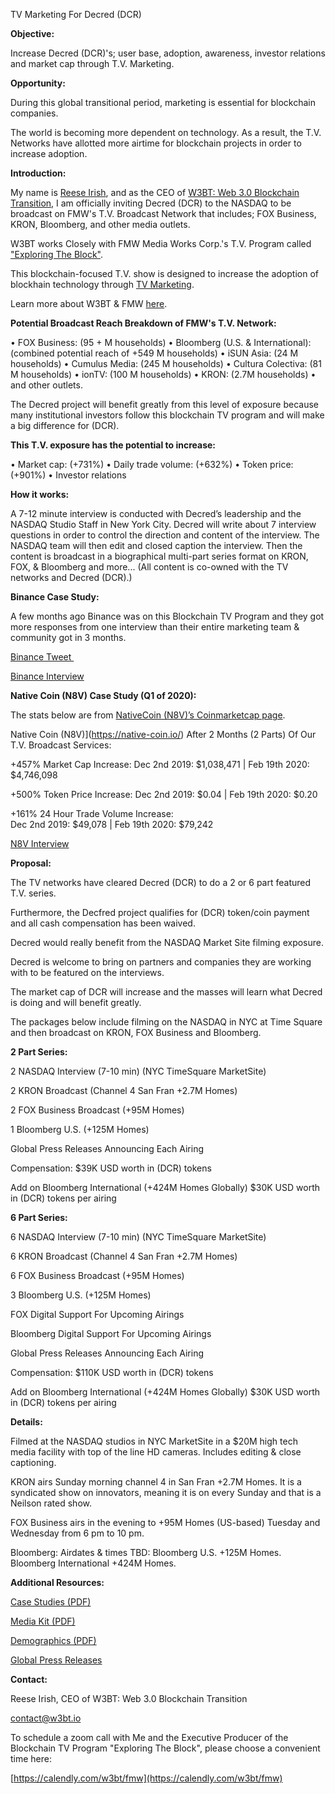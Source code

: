 TV Marketing For Decred (DCR)

**Objective:**

Increase Decred (DCR)'s; user base, adoption, awareness, investor relations and market cap through T.V. Marketing.

**Opportunity:**

During this global transitional period, marketing is essential for blockchain companies.

The world is becoming more dependent on technology. As a result, the T.V. Networks have allotted more airtime for blockchain projects in order to increase adoption.

**Introduction:**

My name is [Reese Irish](https://www.linkedin.com/in/reese-irish/), and as the CEO of [W3BT: Web 3.0 Blockchain Transition](https://w3bt.io), I am officially inviting Decred (DCR) to the NASDAQ to be broadcast on FMW's T.V. Broadcast Network that includes; FOX Business, KRON, Bloomberg, and other media outlets.

W3BT works Closely with FMW Media Works Corp.'s T.V. Program called ["Exploring The Block"](http://exploringtheblock.com/). 

This blockchain-focused T.V. show is designed to increase the adoption of blockhain technology through [TV Marketing](https://w3bt.io/tv-marketing/). 

Learn more about W3BT & FMW [here](https://w3bt.io/about/).


**Potential Broadcast Reach Breakdown of FMW's T.V. Network:**

• FOX Business: (95 + M households)
• Bloomberg (U.S. & International): (combined potential reach of +549 M households)
• iSUN Asia: (24 M households)
• Cumulus Media: (245 M households)
• Cultura Colectiva: (81 M households)
• ionTV: (100 M households)
• KRON: (2.7M households)
• and other outlets.

The Decred project will benefit greatly from this level of exposure because many institutional investors follow this blockchain TV program and will make a big difference for (DCR).

**This T.V. exposure has the potential to increase:**

• Market cap: (+731%)
• Daily trade volume: (+632%)
• Token price: (+901%)
• Investor relations

**How it works:**

A 7-12 minute interview is conducted with Decred’s leadership and the NASDAQ Studio Staff in New York City. Decred will write about 7 interview questions in order to control the direction and content of the interview. The NASDAQ team will then edit and closed caption the interview. Then the content is broadcast in a biographical multi-part series format on KRON, FOX, & Bloomberg and more... (All content is co-owned with the TV networks and Decred (DCR).) 

**Binance Case Study:**

A few months ago Binance was on this Blockchain TV Program and they got more responses from one interview than their entire marketing team & community got in 3 months.

[Binance Tweet ](https://twitter.com/realW3BT/status/1261699640702861313?s=19)

[Binance Interview](https://youtu.be/zi5w3Yho4p4)


**Native Coin (N8V) Case Study (Q1 of 2020):**

The stats below are from [NativeCoin (N8V)’s Coinmarketcap page](https://coinmarketcap.com/currencies/native-coin/).

Native Coin (N8V)](https://native-coin.io/) After 2 Months (2 Parts) Of Our T.V. Broadcast Services:

+457% Market Cap Increase: 
Dec 2nd 2019: $1,038,471 | Feb 19th 2020: $4,746,098

+500% Token Price Increase: 
Dec 2nd 2019: $0.04 | Feb 19th 2020: $0.20 

+161% 24 Hour Trade Volume Increase:   
Dec 2nd 2019: $49,078 | Feb 19th 2020: $79,242

[N8V Interview](https://youtu.be/hrerLLXthvY)


**Proposal:**

The TV networks have cleared Decred (DCR) to do a 2 or 6 part featured T.V. series.

Furthermore, the Decfred project qualifies for (DCR) token/coin payment and all cash compensation has been waived.

Decred would really benefit from the NASDAQ Market Site filming exposure.

Decred is welcome to bring on partners and companies they are working with to be featured on the interviews.

The market cap of DCR will increase and the masses will learn what Decred is doing and will benefit greatly.

The packages below include filming on the NASDAQ in NYC at Time Square and then broadcast on KRON, FOX Business and Bloomberg.


**2 Part Series:**

2 NASDAQ Interview (7-10 min) (NYC TimeSquare MarketSite)

2 KRON Broadcast (Channel 4 San Fran +2.7M Homes)

2 FOX Business Broadcast (+95M Homes)

1 Bloomberg U.S. (+125M Homes)

Global Press Releases Announcing Each Airing


Compensation:
$39K USD worth in (DCR) tokens

Add on Bloomberg International (+424M Homes Globally)
$30K USD worth in (DCR) tokens per airing


**6 Part Series:**

6 NASDAQ Interview (7-10 min) (NYC TimeSquare MarketSite)

6 KRON Broadcast (Channel 4 San Fran +2.7M Homes)

6 FOX Business Broadcast (+95M Homes)

3 Bloomberg U.S. (+125M Homes)

FOX Digital Support For Upcoming Airings

Bloomberg Digital Support For Upcoming Airings

Global Press Releases Announcing Each Airing


Compensation:
$110K USD worth in (DCR) tokens

Add on Bloomberg International (+424M Homes Globally)
$30K USD worth in (DCR) tokens per airing


**Details:**

Filmed at the NASDAQ studios in NYC MarketSite in a $20M high tech media facility with top of the line HD cameras. Includes editing & close captioning.

KRON airs Sunday morning channel 4 in San Fran +2.7M Homes. It is a syndicated show on innovators, meaning it is on every Sunday and that is a Neilson rated show.

FOX Business airs in the evening to +95M Homes (US-based) Tuesday and Wednesday from 6 pm to 10 pm.

Bloomberg: Airdates & times TBD: Bloomberg U.S. +125M Homes. Bloomberg International +424M Homes.


**Additional Resources:**

[Case Studies (PDF)](https://w3bt.io/wp-content/uploads/2020/02/Case-Studies-W3BT-Exploring-the-Block-New-To-The-Street.pdf)

[Media Kit (PDF)](https://w3bt.io/wp-content/uploads/2020/02/Official-Media-Kit-W3BT-Exploring-the-Block-New-To-The-Street.pdf)

[Demographics (PDF)](https://w3bt.io/wp-content/uploads/2020/02/Deomographics-W3BT-Exploring-the-Block-New-To-The-Street.pdf)

[Global Press Releases ](https://w3bt.io/wp-content/uploads/2020/05/Global-Press-Releases.pdf)


**Contact:**

Reese Irish, CEO of W3BT: Web 3.0 Blockchain Transition

contact@w3bt.io

To schedule a zoom call with Me and the Executive Producer of the Blockchain TV Program "Exploring The Block",  please choose a convenient time here:

[https://calendly.com/w3bt/fmw](https://calendly.com/w3bt/fmw)
